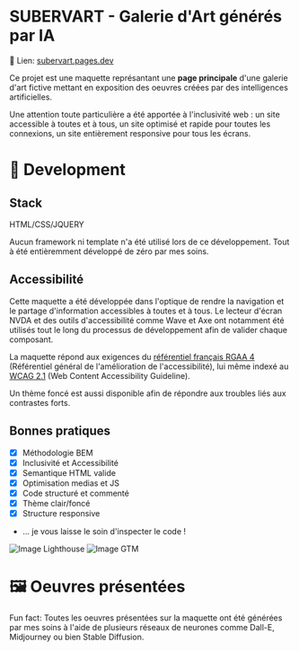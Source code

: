 # SUBERVART - Galerie d'Art générés par IA

🔗 Lien: [subervart.pages.dev](https://subervart.pages.dev)

Ce projet est une maquette représantant une **page principale** d'une galerie d'art fictive mettant en exposition des oeuvres créées par des intelligences artificielles.

Une attention toute particulière a été apportée à l'inclusivité web : un site accessible à toutes et à tous, un site optimisé et rapide pour toutes les connexions, un site entièrement responsive pour tous les écrans.

# 🔨 Development

## Stack

HTML/CSS/JQUERY

Aucun framework ni template n'a été utilisé lors de ce développement. Tout à été entièremment développé de zéro par mes soins.

## Accessibilité

Cette maquette a été développée dans l'optique de rendre la navigation et le partage d'information accessibles à toutes et à tous. Le lecteur d'écran NVDA et des outils d'accessibilité comme Wave et Axe ont notamment été utilisés tout le long du processus de développement afin de valider chaque composant.

La maquette répond aux exigences du [référentiel français RGAA 4](https://accessibilite.numerique.gouv.fr/) (Référentiel général de l'amélioration de l'accessibilité), lui même indexé au [WCAG 2.1](https://www.w3.org/WAI/standards-guidelines/wcag/) (Web Content Accessibility Guideline).

Un thème foncé est aussi disponible afin de répondre aux troubles liés aux contrastes forts.

## Bonnes pratiques

 - [X] Méthodologie BEM
 - [X] Inclusivité et Accessibilité
 - [X] Semantique HTML valide
 - [X] Optimisation medias et JS
 - [X] Code structuré et commenté
 - [X] Thème clair/foncé
 - [X] Structure responsive
 - ... je vous laisse le soin d'inspecter le code !
 
 ![Image Lighthouse](https://i.imgur.com/zv2aWx9.png)
 ![Image GTM](https://i.imgur.com/CIaqbTt.png)
 
 # 🖼 Oeuvres présentées
 
Fun fact: Toutes les oeuvres présentées sur la maquette ont été générées par mes soins à l'aide de plusieurs réseaux de neurones comme Dall-E, Midjourney ou bien Stable Diffusion. 
